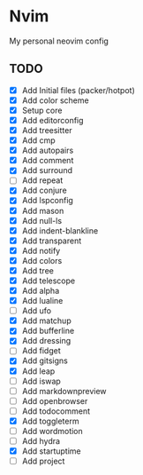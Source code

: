 # Nvim

My personal neovim config

## TODO

- [x] Add Initial files (packer/hotpot)
- [x] Add color scheme
- [x] Setup core
- [x] Add editorconfig
- [x] Add treesitter
- [x] Add cmp
- [x] Add autopairs
- [x] Add comment
- [x] Add surround
- [ ] Add repeat
- [x] Add conjure
- [x] Add lspconfig
- [x] Add mason
- [x] Add null-ls
- [x] Add indent-blankline
- [x] Add transparent
- [x] Add notify
- [x] Add colors
- [x] Add tree
- [x] Add telescope
- [x] Add alpha
- [x] Add lualine
- [ ] Add ufo
- [x] Add matchup
- [x] Add bufferline
- [x] Add dressing
- [ ] Add fidget
- [x] Add gitsigns
- [x] Add leap
- [ ] Add iswap
- [ ] Add markdownpreview
- [ ] Add openbrowser
- [ ] Add todocomment
- [x] Add toggleterm
- [ ] Add wordmotion
- [ ] Add hydra
- [x] Add startuptime
- [ ] Add project
